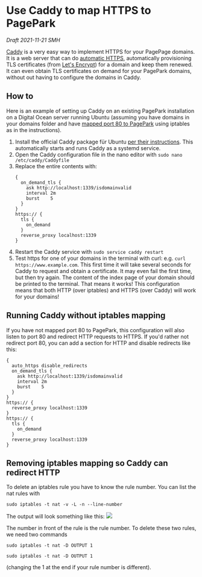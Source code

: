 # Use Caddy to map HTTPS to PagePark
<i>Draft 2021-11-21 SMH</i>

<a href="https://caddyserver.com/">Caddy</a> is a very easy way to implement HTTPS for your PagePage domains. It is a web server that can do <a href="https://caddyserver.com/docs/automatic-https">automatic HTTPS</a>, automatically provisioning TLS certificates (from <a href="https://letsencrypt.org/">Let's Encrypt</a>) for a domain and keep them renewed. It can even obtain TLS certificates on demand for your PagePark domains, without out having to configure the domains in Caddy. 
## How to
Here is an example of setting up Caddy on an existing PagePark installation on a Digital Ocean server running Ubuntu (assuming you have domains in your domains folder and have <a href="https://github.com/scripting/pagePark#mapping-port-80-to-1339">mapped port 80 to PagePark</a> using iptables as in the instructions).
1. Install the official Caddy package für Ubuntu <a href="https://caddyserver.com/docs/install#debian-ubuntu-raspbian">per their instructions</a>.  This automatically starts and runs Caddy as a systemd service.
1. Open the Caddy configuration file in the nano editor with `sudo nano /etc/caddy/Caddyfile`
1. Replace the entire contents with: 
   ```
   {
     on_demand_tls {
       ask http://localhost:1339/isdomainvalid
       interval 2m
       burst    5
     }
   }
   https:// {
     tls {
       on_demand
     }
     reverse_proxy localhost:1339
   }
   ```
1. Restart the Caddy service with `sudo service caddy restart`
1. Test https for one of your domains in the terminal with curl: e.g. `curl https://www.example.com`. This first time it will take several seconds for Caddy to request and obtain a certificate. It may even fail the first time, but then try again. The content of the index page of your domain should be printed to the terminal. That means it works!
This configuration means that both HTTP (over iptables) and HTTPS (over Caddy) will work for your domains!
## Running Caddy without iptables mapping
If you have not mapped port 80 to PagePark, this configuration will also listen to port 80 and redirect HTTP requests to HTTPS. 
If you'd rather not redirect port 80, you can add a section for HTTP and disable redirects like this:
   ```
   {
     auto_https disable_redirects
     on_demand_tls {
       ask http://localhost:1339/isdomainvalid
       interval 2m
       burst    5
     }
   }
   https:// {
     reverse_proxy localhost:1339
   }
   https:// {
     tls {
       on_demand
     }
     reverse_proxy localhost:1339
   }
   ```
## Removing iptables mapping so Caddy can redirect HTTP
To delete an iptables rule you have to know the rule number. You can list the nat rules with

`sudo iptables -t nat -v -L -n --line-number`

The output will look something like this:
![](https://res.cloudinary.com/papascott/image/upload/v1637840426/TujSanB1nu0Bdelbge96Lr4UlGgFO7jV6D5Jc9VX.jpg)

The number in front of the rule is the rule number. To delete these two rules, we need two commands  

`sudo iptables -t nat -D OUTPUT 1`

`sudo iptables -t nat -D OUTPUT 1`

(changing the 1 at the end if your rule number is different).

